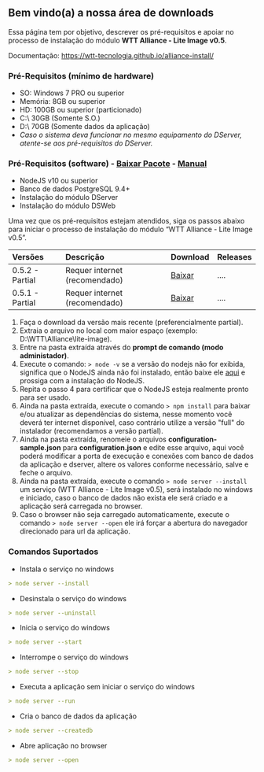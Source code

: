 ## Bem vindo(a) a nossa área de downloads

Essa página tem por objetivo, descrever os pré-requisitos e apoiar no processo de instalação do módulo **WTT Alliance - Lite Image v0.5**.

Documentação: https://wtt-tecnologia.github.io/alliance-install/

### Pré-Requisitos (mínimo de hardware)
- SO: Windows 7 PRO ou superior
- Memória: 8GB ou superior
- HD: 100GB ou superior (particionado)
- C:\ 30GB (Somente S.O.)
- D:\ 70GB (Somente dados da aplicação)
- _Caso o sistema deva funcionar no mesmo equipamento do DServer, atente-se aos pré-requisitos do DServer._

### Pré-Requisitos (software) - [Baixar Pacote](https://s3-sa-east-1.amazonaws.com/wtt-lite-image-0.5/pre-install.zip) - [Manual](https://wtt-tecnologia.github.io/alliance-install/dsweb)
- NodeJS v10 ou superior
- Banco de dados PostgreSQL 9.4+
- Instalação do módulo DServer
- Instalação do módulo DSWeb

Uma vez que os pré-requisitos estejam atendidos, siga os passos abaixo para iniciar o processo de instalação do módulo “WTT Alliance - Lite Image v0.5”.

| Versões | Descrição | Download | Releases
|:-------------|:------------------|:----------------|:----------------|
| 0.5.2 - Partial | Requer internet (recomendado) | [Baixar](https://github.com/WTT-TECNOLOGIA/alliance-install/blob/master/wtt-alliance-lite-image-v0.5.2.zip) | .... |
| 0.5.1 - Partial | Requer internet (recomendado) | [Baixar](https://github.com/WTT-TECNOLOGIA/alliance-install/raw/master/wtt-alliance-lite-image-v0.5.1.zip) | .... |

1. Faça o download da versão mais recente (preferencialmente partial).
2. Extraia o arquivo no local com maior espaço (exemplo: D:\WTT\Alliance\lite-image).
3. Entre na pasta extraída através do **prompt de comando (modo administador)**.
4. Execute o comando: `> node -v` se a versão do nodejs não for exibida, significa que o NodeJS ainda não foi instalado, então baixe ele [aqui](https://nodejs.org/dist/v12.13.1/node-v12.13.1-x64.msi) e prossiga com a instalação do NodeJS.
5. Repita o passo 4 para certificar que o NodeJS esteja realmente pronto para ser usado.
6. Ainda na pasta extraída, execute o comando `> npm install` para baixar e/ou atualizar as dependências do sistema, nesse momento você deverá ter internet disponível, caso contrário utilize a versão "full" do instalador (recomendamos a versão partial).
7. Ainda na pasta extraída, renomeie o arquivos **configuration-sample.json** para **configuration.json** e edite esse arquivo, aqui você poderá modificar a porta de execução e conexões com banco de dados da aplicação e dserver, altere os valores conforme necessário, salve e feche o arquivo.
8. Ainda na pasta extraída, execute o comando `> node server --install` um serviço (WTT Alliance - Lite Image v0.5), será instalado no windows e iniciado, caso o banco de dados não exista ele será criado e a aplicação será carregada no browser.
9. Caso o browser não seja carregado automaticamente, execute o comando `> node server --open` ele irá forçar a abertura do navegador direcionado para url da aplicação.

### Comandos Suportados
- Instala o serviço no windows
```markdown
> node server --install
```

- Desinstala o serviço do windows
```markdown
> node server --uninstall
```

- Inicia o serviço do windows
```markdown
> node server --start
```

- Interrompe o serviço do windows
```markdown
> node server --stop
```

- Executa a aplicação sem iniciar o serviço do windows
```markdown
> node server --run
```

- Cria o banco de dados da aplicação
```markdown
> node server --createdb
```

- Abre aplicação no browser
```markdown
> node server --open
```
